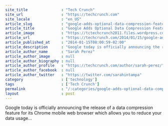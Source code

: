 ```yaml
---
site_title               : "Tech Crunch"
site_url                 : "https://techcrunch.com"
site_locale              : "en_US"
article_slug             : "google-adds-optional-data-compression-feature-to-chrome-for-mobile-reducing-your-data-usage-by-up-to-50"
article_title            : "Google Adds Optional Data Compression Feature To Chrome For Mobile, Reducing Your Data Usage By Up To 50%"
article_image            : "https://tctechcrunch2011.files.wordpress.com/2014/01/datasavingsduo_v3.png?w=764&h=400&crop=1"
article_url              : "https://techcrunch.com/2014/01/15/google-adds-optional-data-compression-feature-to-chrome-for-mobile-reducing-your-data-usage-by-up-to-50/"
article_published_at     : "2014-01-15T08:00:59-02:00"
article_description      : "Google today is officially announcing the release of a data compression feature for its Chrome mobile web browser which allows you to reduce your data usage..."
article_author_name      : "Sarah Perez"
article_author_image     : null
article_author_biography : null
article_author_profile   : "https://techcrunch.com/author/sarah-perez/"
article_author_facebook  : null
article_author_twitter   : "https://twitter.com/sarahintampa"
category                 : ['technology']
tags                     : ['Tech Crunch']
permalink                : "/:categories/google-adds-optional-data-compression-feature-to-chrome-for-mobile-reducing-your-data-usage-by-up-to-50/"
layout                   : post
---
```


Google today is officially announcing the release of a data compression feature for its Chrome mobile web browser which allows you to reduce your data usage...
